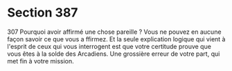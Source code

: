# Section 387

307
Pourquoi avoir affirmé une chose pareille ? Vous ne pouvez en
aucune façon  savoir  ce que vous a ffirmez. Et la seule explication
logique qui vient à l'esprit de ceux qui vous interrogent est que
votre certitude prouve que vous êtes à la solde des Arcadiens.
Une grossière erreur de votre part, qui met fin à votre mission.